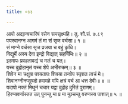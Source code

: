 ```yaml
---
title: ०३३

---
```

आपो अद्यान्वचारिषं रसेन समसृक्ष्महि। तु. शौ.सं. ७.८९  
पयस्वानग्न आगमं तं मा सं सृज वर्चसा॥ १ ॥  
सं माग्ने वर्चसा सृज प्रजया च बहुं कृधि।  
विद्युर्मे अस्य देवा इन्द्रो विद्यात् सहर्षिभिः॥ २ ॥  
इदमापः प्रवहतावद्यं च मलं च यत्।  
यच्च दुद्रोहानृतं यच्च शेपे अभीरुकम्॥ ३ ॥  
शिवेन मा चक्षुषा पश्यतापः शिवया तन्वोप स्पृशत त्वचं मे।  
शिवानग्नीनप्सुषदो हवामहे मयि क्षत्रं वर्च आ धत्त देवीः॥ ४ ॥  
यदापो नक्तं मिथुनं चचार यद्वा दुद्रोह दुरितं पुराणम्।  
हिरण्यवर्णास्तत उत् पुनन्तु मा प्र मा मुञ्चन्तु वरुणस्य पाशात्॥ ५ ॥  